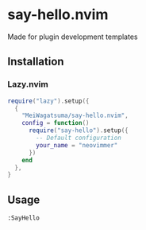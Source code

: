 # say-hello.nvim

Made for plugin development templates

## Installation

### Lazy.nvim

```lua
require("lazy").setup({
  {
    "MeiWagatsuma/say-hello.nvim",
    config = function()
      require("say-hello").setup({
        -- Default configuration
        your_name = "neovimmer"
      })
    end
  },
}
```

## Usage

```
:SayHello
```
